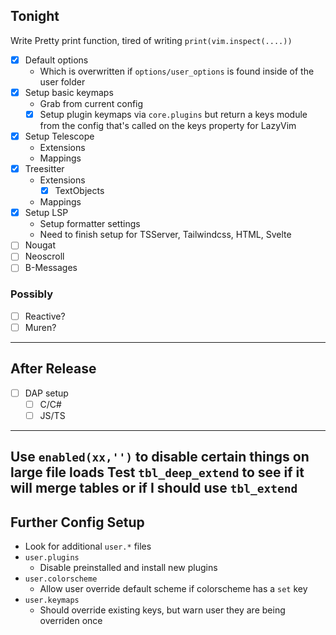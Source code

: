 ## Tonight
Write Pretty print function, tired of writing `print(vim.inspect(....))`

- [X] Default options
    - Which is overwritten if `options/user_options` is found inside of the user folder
- [X] Setup basic keymaps
    - Grab from current config
    - [X] Setup plugin keymaps via `core.plugins` but return a keys module from the config that's called on the keys property for LazyVim
- [X] Setup Telescope
    - Extensions
    - Mappings
- [X] Treesitter
    - Extensions
        - [X] TextObjects
    - Mappings
- [X] Setup LSP
    - Setup formatter settings
    - Need to finish setup for TSServer, Tailwindcss, HTML, Svelte
- [ ] Nougat
- [ ] Neoscroll
- [ ] B-Messages

### Possibly
- [ ] Reactive?
- [ ] Muren?
---
## After Release
- [ ] DAP setup
    - [ ] C/C#
    - [ ] JS/TS

---
Use `enabled(xx,'')` to disable certain things on large file loads
Test `tbl_deep_extend` to see if it will merge tables or if I should use `tbl_extend`
---

## Further Config Setup
- Look for additional `user.*` files
 - `user.plugins`
    - Disable preinstalled and install new plugins
 - `user.colorscheme`
    - Allow user override default scheme if colorscheme has a `set` key
 - `user.keymaps`
    - Should override existing keys, but warn user they are being overriden once
